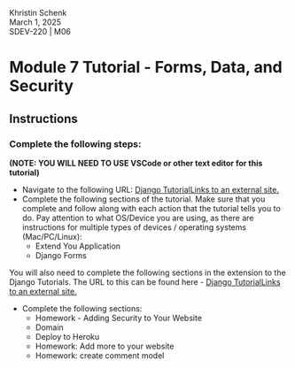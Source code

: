 Khristin Schenk<br>
March 1, 2025<br>
SDEV-220 | M06<br>


# Module 7 Tutorial - Forms, Data, and Security
## Instructions

### Complete the following steps:

**(NOTE: YOU WILL NEED TO USE VSCode or other text editor for this tutorial)**

-   Navigate to the following URL:  [Django TutorialLinks to an external site.](https://tutorial.djangogirls.org/en/)
-   Complete the following sections of the tutorial. Make sure that you complete and follow along with each action that the tutorial tells you to do. Pay attention to what OS/Device you are using, as there are instructions for multiple types of devices / operating systems (Mac/PC/Linux):
    -   Extend You Application
    -   Django Forms

You will also need to complete the following sections in the extension to the Django Tutorials. The URL to this can be found here -  [Django TutorialLinks to an external site.](https://tutorial-extensions.djangogirls.org/en)

-   Complete the following sections:
    -   Homework - Adding Security to Your Website
    -   Domain
    -   Deploy to Heroku
    -   Homework: Add more to your website
    -   Homework: create comment model
